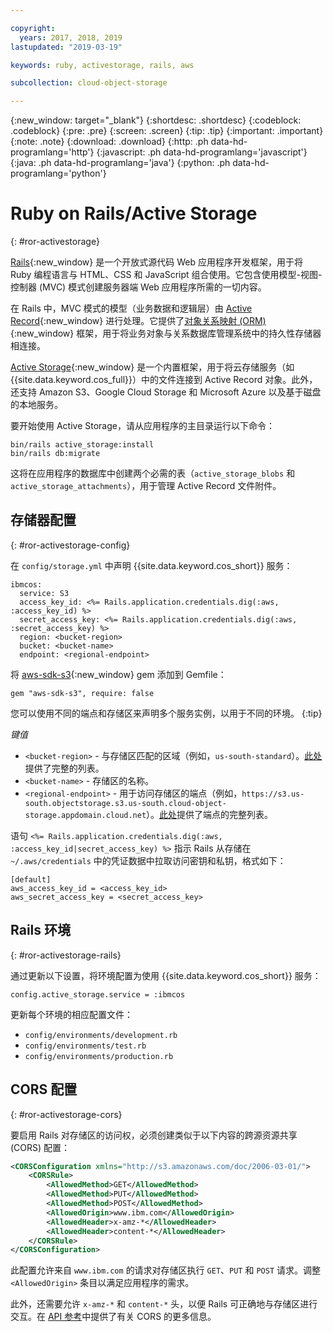 ```yaml
---

copyright:
  years: 2017, 2018, 2019
lastupdated: "2019-03-19"

keywords: ruby, activestorage, rails, aws

subcollection: cloud-object-storage

---
```

{:new_window: target="_blank"}
{:shortdesc: .shortdesc}
{:codeblock: .codeblock}
{:pre: .pre}
{:screen: .screen}
{:tip: .tip}
{:important: .important}
{:note: .note}
{:download: .download} 
{:http: .ph data-hd-programlang='http'} 
{:javascript: .ph data-hd-programlang='javascript'} 
{:java: .ph data-hd-programlang='java'} 
{:python: .ph data-hd-programlang='python'}

# Ruby on Rails/Active Storage
{: #ror-activestorage}

[Rails](https://guides.rubyonrails.org/getting_started.html){:new_window} 是一个开放式源代码 Web 应用程序开发框架，用于将 Ruby 编程语言与 HTML、CSS 和 JavaScript 组合使用。它包含使用模型-视图-控制器 (MVC) 模式创建服务器端 Web 应用程序所需的一切内容。 

在 Rails 中，MVC 模式的模型（业务数据和逻辑层）由 [Active Record](https://guides.rubyonrails.org/active_record_basics.html){:new_window} 进行处理。它提供了[对象关系映射 (ORM)](https://en.wikipedia.org/wiki/Object-relational_mapping){:new_window} 框架，用于将业务对象与关系数据库管理系统中的持久性存储器相连接。

[Active Storage](https://guides.rubyonrails.org/active_storage_overview.html){:new_window} 是一个内置框架，用于将云存储服务（如 {{site.data.keyword.cos_full}}）中的文件连接到 Active Record 对象。此外，还支持 Amazon S3、Google Cloud Storage 和 Microsoft Azure 以及基于磁盘的本地服务。

要开始使用 Active Storage，请从应用程序的主目录运行以下命令： 

```
bin/rails active_storage:install
bin/rails db:migrate
```

这将在应用程序的数据库中创建两个必需的表（`active_storage_blobs` 和 `active_storage_attachments`），用于管理 Active Record 文件附件。 

## 存储器配置
{: #ror-activestorage-config}

在 `config/storage.yml` 中声明 {{site.data.keyword.cos_short}} 服务：

```
ibmcos:
  service: S3
  access_key_id: <%= Rails.application.credentials.dig(:aws, :access_key_id) %>
  secret_access_key: <%= Rails.application.credentials.dig(:aws, :secret_access_key) %>
  region: <bucket-region>
  bucket: <bucket-name>
  endpoint: <regional-endpoint>
```

将 [aws-sdk-s3](https://github.com/aws/aws-sdk-ruby){:new_window} gem 添加到 Gemfile：

```
gem "aws-sdk-s3", require: false
```

您可以使用不同的端点和存储区来声明多个服务实例，以用于不同的环境。
{:tip}

*键值*
* `<bucket-region>` - 与存储区匹配的区域（例如，`us-south-standard`）。[此处](/docs/services/cloud-object-storage/basics?topic=cloud-object-storage-classes#classes-locationconstraint)提供了完整的列表。
* `<bucket-name>` - 存储区的名称。
* `<regional-endpoint>` - 用于访问存储区的端点（例如，`https://s3.us-south.objectstorage.s3.us-south.cloud-object-storage.appdomain.cloud.net`）。[此处](/docs/services/cloud-object-storage/basics?topic=cloud-object-storage-endpoints)提供了端点的完整列表。

语句 `<%= Rails.application.credentials.dig(:aws, :access_key_id|secret_access_key) %>` 指示 Rails 从存储在 `~/.aws/credentials` 中的凭证数据中拉取访问密钥和私钥，格式如下：

```
[default]
aws_access_key_id = <access_key_id>
aws_secret_access_key = <secret_access_key>
```

## Rails 环境
{: #ror-activestorage-rails}

通过更新以下设置，将环境配置为使用 {{site.data.keyword.cos_short}} 服务：

```
config.active_storage.service = :ibmcos
```

更新每个环境的相应配置文件：

 * `config/environments/development.rb`
 * `config/environments/test.rb`
 * `config/environments/production.rb`


## CORS 配置
{: #ror-activestorage-cors}

要启用 Rails 对存储区的访问权，必须创建类似于以下内容的跨源资源共享 (CORS) 配置：

```xml
<CORSConfiguration xmlns="http://s3.amazonaws.com/doc/2006-03-01/">
    <CORSRule>
        <AllowedMethod>GET</AllowedMethod>
        <AllowedMethod>PUT</AllowedMethod>
        <AllowedMethod>POST</AllowedMethod>
        <AllowedOrigin>www.ibm.com</AllowedOrigin>
        <AllowedHeader>x-amz-*</AllowedHeader>
        <AllowedHeader>content-*</AllowedHeader>
    </CORSRule>
</CORSConfiguration>
```

此配置允许来自 `www.ibm.com` 的请求对存储区执行 `GET`、`PUT` 和 `POST` 请求。调整 `<AllowedOrigin>` 条目以满足应用程序的需求。 

此外，还需要允许 `x-amz-*` 和 `content-*` 头，以便 Rails 可正确地与存储区进行交互。在 [API 参考](/docs/services/cloud-object-storage/api-reference?topic=cloud-object-storage-compatibility-api-bucket-operations#create-a-cross-origin-resource-sharing-configuration-for-a-bucket)中提供了有关 CORS 的更多信息。
